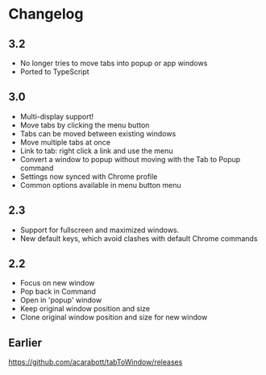 # Changelog

## 3.2

- No longer tries to move tabs into popup or app windows
- Ported to TypeScript

## 3.0

- Multi-display support!
- Move tabs by clicking the menu button
- Tabs can be moved between existing windows
- Move multiple tabs at once
- Link to tab: right click a link and use the menu
- Convert a window to popup without moving with the Tab to Popup command
- Settings now synced with Chrome profile
- Common options available in menu button menu

## 2.3

- Support for fullscreen and maximized windows.
- New default keys, which avoid clashes with default Chrome commands

## 2.2

- Focus on new window
- Pop back in Command
- Open in 'popup' window
- Keep original window position and size
- Clone original window position and size for new window

## Earlier

https://github.com/acarabott/tabToWindow/releases
